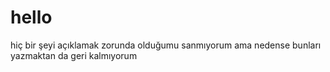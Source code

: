 # hello
hiç bir şeyi açıklamak zorunda olduğumu sanmıyorum
ama nedense bunları yazmaktan da geri kalmıyorum
